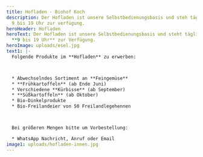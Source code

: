 ```yaml
---
title: Hofladen - Biohof Koch
description: Der Hofladen ist unsere Selbstbedienungsbasis und steh täglich von
  9 bis 19 Uhr zur verfügung.
heroHeader: Hofladen
heroText: Der Hofladen ist unsere Selbstbedienungsbasis und steht täglich von
  **9 bis 19 Uhr** zur Verfügung.
heroImage: uploads/esel.jpg
text1: |-
  Folgende Produkte im **Hofladen** zu erwerben:



  * Abwechselndes Sortiment an **Feingemüse**
  * **Frühkartoffeln** (ab Ende Juni)
  * Verschiedene **Kürbisse** (ab September)
  * **Süßkartoffeln** (ab Oktober)
  * Bio-Dinkelprodukte
  * Bio-Freilandeier von 50 Freilandlegehennen



  Bei größeren Mengen bitte um Vorbestellung:

  * WhatsApp Nachricht, Anruf oder Email
image1: uploads/hofladen-innen.jpg
---
```

